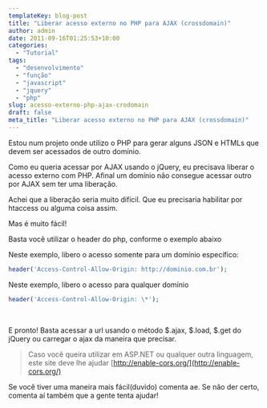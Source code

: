 ```yaml
---
templateKey: blog-post
title: "Liberar acesso externo no PHP para AJAX (crossdomain)"
author: admin
date: 2011-09-16T01:25:53+10:00
categories:
  - "Tutorial"
tags:
  - "desenvolvimento"
  - "função"
  - "javascript"
  - "jquery"
  - "php"
slug: acesso-externo-php-ajax-crodomain
draft: false
meta_title: "Liberar acesso externo no PHP para AJAX (crossdomain)"
---
```


Estou num projeto onde utilizo o PHP para gerar alguns JSON e HTMLs que devem ser acessados de outro domínio.

Como eu queria acessar por AJAX usando o jQuery, eu precisava liberar o acesso externo com PHP. Afinal um domínio não consegue acessar outro por AJAX sem ter uma liberação.

Achei que a liberação seria muito difícil. Que eu precisaria habilitar por htaccess ou alguma coisa assim.

Mas é muito fácil!

Basta você utilizar o header do php, conforme o exemplo abaixo

Neste exemplo, libero o acesso somente para um domínio específico:
```php
header('Access-Control-Allow-Origin: http://dominio.com.br');
```

Neste exemplo, libero o acesso para qualquer domínio
```php
header('Access-Control-Allow-Origin: \*');
```
 

E pronto! Basta acessar a url usando o método $.ajax, $.load, $.get do jQuery ou carregar o ajax da maneira que precisar.

> Caso você queira utilizar em ASP.NET ou qualquer outra linguagem, este site deve lhe ajudar [http://enable-cors.org/](http://enable-cors.org/)

Se você tiver uma maneira mais fácil(duvido) comenta ae. Se não der certo, comenta aí também que a gente tenta ajudar!
